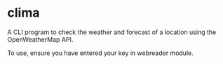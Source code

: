 # clima
A CLI program to check the weather and forecast of a location using the OpenWeatherMap API.

To use, ensure you have entered your key in webreader module.
